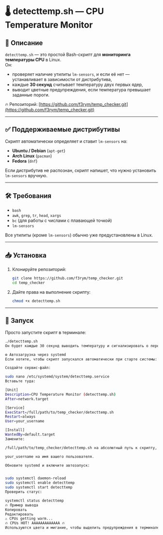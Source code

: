 # 🌡️ detecttemp.sh — CPU Temperature Monitor

## 🚀 Описание

`detecttemp.sh` — это простой Bash-скрипт для **мониторинга температуры CPU** в Linux.  
Он:
- проверяет наличие утилиты `lm-sensors`, и если её нет — устанавливает в зависимости от дистрибутива,
- каждые **30 секунд** считывает температуру двух первых ядер,
- выводит цветные предупреждения, если температура превышает заданные пороги.

🔥 Репозиторий: [https://github.com/f3rym/temp_checker.git](https://github.com/f3rym/temp_checker.git)

---

## ✅ Поддерживаемые дистрибутивы

Скрипт автоматически определяет и ставит `lm-sensors` на:
- **Ubuntu / Debian** (`apt-get`)
- **Arch Linux** (`pacman`)
- **Fedora** (`dnf`)

Если дистрибутив не распознан, скрипт напишет, что нужно установить `lm-sensors` вручную.

---

## 🛠 Требования

- `bash`
- `awk`, `grep`, `tr`, `head`, `xargs`
- `bc` (для работы с числами с плавающей точкой)
- `lm-sensors`

Все утилиты (кроме `lm-sensors`) обычно уже предустановлены в Linux.

---

## 📥 Установка

1. Клонируйте репозиторий:
    ```bash
    git clone https://github.com/f3rym/temp_checker.git
    cd temp_checker
    ```

2. Дайте права на выполнение скрипту:
    ```bash
    chmod +x detecttemp.sh
    ```

---

## 🚀 Запуск

Просто запустите скрипт в терминале:

```bash
./detecttemp.sh
Он будет каждые 30 секунд выводить температуру и сигнализировать о перегреве.

⚙️ Автозагрузка через systemd
Если хотите, чтобы скрипт запускался автоматически при старте системы:

Создайте сервис-файл:

sudo nano /etc/systemd/system/detecttemp.service
Вставьте туда:

[Unit]
Description=CPU Temperature Monitor (detecttemp.sh)
After=network.target

[Service]
ExecStart=/full/path/to/temp_checker/detecttemp.sh
Restart=always
User=your_username

[Install]
WantedBy=default.target
Замените:

/full/path/to/temp_checker/detecttemp.sh на абсолютный путь к скрипту,

your_username на имя вашего пользователя.

Обновите systemd и включите автозапуск:


sudo systemctl daemon-reload
sudo systemctl enable detecttemp
sudo systemctl start detecttemp
Проверить статус:

systemctl status detecttemp
🔥 Пример вывода
Копировать
Редактировать
⚠ CPUs getting warm...
🔥 CPUs HOT! AAAAAAAAAAAAA 🔥
Используются цвета и мигание, чтобы выделить предупреждения в терминале.
